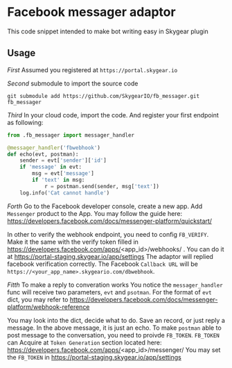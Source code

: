 # Facebook messager adaptor

This code snippet intended to make bot writing easy in Skygear plugin

## Usage

*First* Assumed you registered at `https://portal.skygear.io`

*Second* submodule to import the source code

```
git submodule add https://github.com/SkygearIO/fb_messager.git fb_messager
```

*Third* In your cloud code, import the code. And register your first endpoint as
following:

``` python
from .fb_messager import messager_handler

@messager_handler('fbwebhook')
def echo(evt, postman):
    sender = evt['sender']['id']
    if 'message' in evt:
        msg = evt['message']
        if 'text' in msg:
            r = postman.send(sender, msg['text'])
    log.info('Cat cannot handle')
```

*Forth* Go to the Facebook developer console, create a new app. Add `Messenger`
product to the App. You may follow the guide here: https://developers.facebook.com/docs/messenger-platform/quickstart/

In other to verify the webhook endpoint, you need to config `FB_VERIFY`. Make it
the same with the verify token filled in
https://developers.facebook.com/apps/<app_id>/webhooks/ . You can do it at https://portal-staging.skygear.io/app/settings
The adaptor will replied facebook verification correctly. The Facebook 
`Callback URL` will be `https://<your_app_name>.skygeario.com/dbwebhook`.

*Fitth* To make a reply to converation works
You notice the `messager_handler` func will receive two parameters, `evt` and 
`psotman`. For the format of `evt` dict, you may refer to https://developers.facebook.com/docs/messenger-platform/webhook-reference

You may look into the dict, decide what to do. Save an record, or just reply a
message. In the above message, it is just an echo. To make `postman` able to
post message to the conversation, you need to proivde `FB_TOKEN`. `FB_TOKEN` can
Acquire at `Token Generation` section located here:
https://developers.facebook.com/apps/<app_id>/messenger/
You may set the `FB_TOKEN` in https://portal-staging.skygear.io/app/settings

